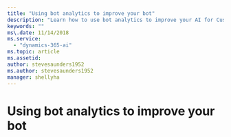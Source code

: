 ```yaml
---
title: "Using bot analytics to improve your bot"
description: "Learn how to use bot analytics to improve your AI for Customer Service Virtual Agent bot."
keywords: ""
ms\.date: 11/14/2018
ms.service:
  - "dynamics-365-ai"
ms.topic: article
ms.assetid: 
author: stevesaunders1952
ms.author: stevesaunders1952
manager: shellyha
---
```


# Using bot analytics to improve your bot